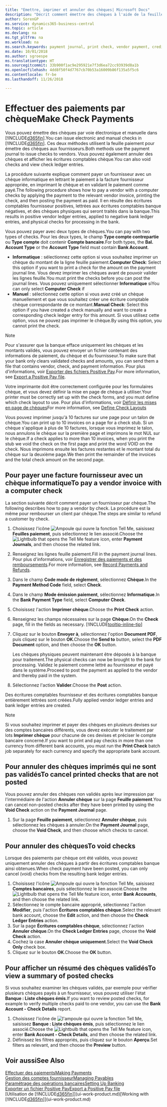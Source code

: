 ```yaml
---
title: "Emettre, imprimer et annuler des chèques| Microsoft Docs"
description: "Décrit comment émettre des chèques à l'aide de la feuille paiement, imprimer des chèques, et annuler ou afficher les écritures comptables chèque dans Business Central."
author: SorenGP
ms.service: dynamics365-business-central
ms.topic: article
ms.devlang: na
ms.tgt_pltfrm: na
ms.workload: na
ms.search.keywords: payment journal, print check, vendor payment, creditor, debt, balance due, AP
ms.date: 10/01/2018
ms.author: sgroespe
ms.translationtype: HT
ms.sourcegitcommit: 33b900f1ac9e295921e7f3d6ea72cc93939d8a1b
ms.openlocfilehash: 4dd8f50f4d7767cb70b53a16009b86f135a5f5c6
ms.contentlocale: fr-be
ms.lasthandoff: 11/26/2018

---
```

# <a name="make-check-payments"></a><span data-ttu-id="82b4f-103">Effectuer des paiements par chèque</span><span class="sxs-lookup"><span data-stu-id="82b4f-103">Make Check Payments</span></span>
<span data-ttu-id="82b4f-104">Vous pouvez émettre des chèques par voie électronique et manuelle dans [!INCLUDE[d365fin](includes/d365fin_md.md)].</span><span class="sxs-lookup"><span data-stu-id="82b4f-104">You can issue electronic and manual checks in [!INCLUDE[d365fin](includes/d365fin_md.md)].</span></span> <span data-ttu-id="82b4f-105">Ces deux méthodes utilisent la feuille paiement pour émettre des chèques aux fournisseurs.</span><span class="sxs-lookup"><span data-stu-id="82b4f-105">Both methods use the payment journal to issue checks to vendors.</span></span> <span data-ttu-id="82b4f-106">Vous pouvez également annuler des chèques et afficher les écritures comptables chèque.</span><span class="sxs-lookup"><span data-stu-id="82b4f-106">You can also void checks and view check ledger entries.</span></span>

<span data-ttu-id="82b4f-107">La procédure suivante explique comment payer un fournisseur avec un chèque informatique en lettrant le paiement à la facture fournisseur appropriée, en imprimant le chèque et en validant le paiement comme payé.</span><span class="sxs-lookup"><span data-stu-id="82b4f-107">The following procedure shows how to pay a vendor with a computer checks by applying the payment to the relevant vendor invoice, printing the check, and then posting the payment as paid.</span></span> <span data-ttu-id="82b4f-108">Il en résulte des écritures comptables fournisseur positives, lettrées aux écritures comptables banque négatives, et des chèques physiques qui seront traités dans la banque.</span><span class="sxs-lookup"><span data-stu-id="82b4f-108">This results in positive vendor ledger entries, applied to negative bank ledger entries, and physical checks for processing in the bank.</span></span>

<span data-ttu-id="82b4f-109">Vous pouvez payer avec deux types de chèques.</span><span class="sxs-lookup"><span data-stu-id="82b4f-109">You can pay with two types of checks.</span></span> <span data-ttu-id="82b4f-110">Pour les deux types, le champ **Type compte contrepartie** ou **Type compte** doit contenir **Compte bancaire**.</span><span class="sxs-lookup"><span data-stu-id="82b4f-110">For both types, the **Bal. Account Type** or the **Account Type** field must contain **Bank Account**.</span></span>

- <span data-ttu-id="82b4f-111">**Informatique** : sélectionnez cette option si vous souhaitez imprimer un chèque du montant de la ligne feuille paiement.</span><span class="sxs-lookup"><span data-stu-id="82b4f-111">**Computer Check**: Select this option if you want to print a check for the amount on the payment journal line.</span></span> <span data-ttu-id="82b4f-112">Vous devez imprimer les chèques avant de pouvoir valider les lignes feuille.</span><span class="sxs-lookup"><span data-stu-id="82b4f-112">You must print the checks before you can post the journal lines.</span></span> <span data-ttu-id="82b4f-113">Vous pouvez uniquement sélectionner **Informatique** si</span><span class="sxs-lookup"><span data-stu-id="82b4f-113">You can only select **Computer Check** if</span></span>
- <span data-ttu-id="82b4f-114">**Manuel** : sélectionnez cette option si vous avez créé un chèque manuellement et que vous souhaitez créer une écriture comptable chèque correspondante de ce montant.</span><span class="sxs-lookup"><span data-stu-id="82b4f-114">**Manual Check**: Select this option if you have created a check manually and want to create a corresponding check ledger entry for this amount.</span></span> <span data-ttu-id="82b4f-115">Si vous utilisez cette option, vous ne pouvez pas imprimer le chèque.</span><span class="sxs-lookup"><span data-stu-id="82b4f-115">By using this option, you cannot print the check.</span></span>

> [!NOTE]  
> <span data-ttu-id="82b4f-116">Pour s'assurer que la banque efface uniquement les chèques et les montants validés, vous pouvez envoyer un fichier contenant des informations de paiement, du chèque et du fournisseur.</span><span class="sxs-lookup"><span data-stu-id="82b4f-116">To make sure that your bank only clears validated checks and amounts, you can send them a file that contains vendor, check, and payment information.</span></span> <span data-ttu-id="82b4f-117">Pour plus d'informations, voir [Exporter des fichiers Positive Pay](finance-how-positive-pay.md).</span><span class="sxs-lookup"><span data-stu-id="82b4f-117">For more information, see [Export a Positive Pay file](finance-how-positive-pay.md).</span></span>

<span data-ttu-id="82b4f-118">Votre imprimante doit être correctement configurée pour les formulaires chèque, et vous devez définir la mise en page de chèque à utiliser.</span><span class="sxs-lookup"><span data-stu-id="82b4f-118">Your printer must be correctly set up with the check forms, and you must define which check layout to use.</span></span> <span data-ttu-id="82b4f-119">Pour plus d'informations, voir [Définir les mises en page de chèques](finance-how-define-check-layouts.md)</span><span class="sxs-lookup"><span data-stu-id="82b4f-119">For more information, see [Define Check Layouts](finance-how-define-check-layouts.md)</span></span>

<span data-ttu-id="82b4f-120">Vous pouvez imprimer jusqu'à 10 factures sur une page pour un talon de chèque.</span><span class="sxs-lookup"><span data-stu-id="82b4f-120">You can print up to 10 invoices on a page for a check stub.</span></span> <span data-ttu-id="82b4f-121">Si un chèque s'applique à plus de 10 factures, lorsque vous imprimez le talon, nous annulons le chèque sur la première page et imprimons le mot NUL sur le chèque.</span><span class="sxs-lookup"><span data-stu-id="82b4f-121">If a check applies to more than 10 invoices, when you print the stub we void the check on the first page and print the word VOID on the check.</span></span> <span data-ttu-id="82b4f-122">Nous imprimons ensuite les factures restantes et le montant total du chèque sur la deuxième page.</span><span class="sxs-lookup"><span data-stu-id="82b4f-122">We then print the remainder of the invoices and the total check amount on the second page.</span></span> 

## <a name="to-pay-a-vendor-invoice-with-a-computer-check"></a><span data-ttu-id="82b4f-123">Pour payer une facture fournisseur avec un chèque informatique</span><span class="sxs-lookup"><span data-stu-id="82b4f-123">To pay a vendor invoice with a computer check</span></span>
<span data-ttu-id="82b4f-124">La section suivante décrit comment payer un fournisseur par chèque.</span><span class="sxs-lookup"><span data-stu-id="82b4f-124">The following describes how to pay a vendor by check.</span></span> <span data-ttu-id="82b4f-125">La procédure est la même pour rembourser un client par chèque.</span><span class="sxs-lookup"><span data-stu-id="82b4f-125">The steps are similar to refund a customer by check.</span></span>

1. <span data-ttu-id="82b4f-126">Choisissez l'icône ![Ampoule qui ouvre la fonction Tell Me](media/ui-search/search_small.png "Dites-moi ce que vous voulez faire"), saisissez **Feuilles paiement**, puis sélectionnez le lien associé.</span><span class="sxs-lookup"><span data-stu-id="82b4f-126">Choose the ![Lightbulb that opens the Tell Me feature](media/ui-search/search_small.png "Tell me what you want to do") icon, enter **Payment Journals**, and then choose the related link.</span></span>
2. <span data-ttu-id="82b4f-127">Renseignez les lignes feuille paiement.</span><span class="sxs-lookup"><span data-stu-id="82b4f-127">Fill in the payment journal lines.</span></span> <span data-ttu-id="82b4f-128">Pour plus d'informations, voir [Enregistrer des paiements et des remboursements](payables-how-post-payments-refunds.md).</span><span class="sxs-lookup"><span data-stu-id="82b4f-128">For more information, see [Record Payments and Refunds](payables-how-post-payments-refunds.md).</span></span>
3. <span data-ttu-id="82b4f-129">Dans le champ **Code mode de règlement**, sélectionnez **Chèque**.</span><span class="sxs-lookup"><span data-stu-id="82b4f-129">In the **Payment Method Code** field, select **Check**.</span></span>
4. <span data-ttu-id="82b4f-130">Dans le champ **Mode émission paiement**, sélectionnez **Informatique**.</span><span class="sxs-lookup"><span data-stu-id="82b4f-130">In the **Bank Payment Type** field, select **Computer Check**.</span></span>
5. <span data-ttu-id="82b4f-131">Choisissez l'action **Imprimer chèque**.</span><span class="sxs-lookup"><span data-stu-id="82b4f-131">Choose the **Print Check** action.</span></span>
6. <span data-ttu-id="82b4f-132">Renseignez les champs nécessaires sur la page **Chèque**.</span><span class="sxs-lookup"><span data-stu-id="82b4f-132">On the **Check** page, fill in the fields as necessary.</span></span> [!INCLUDE[tooltip-inline-tip](includes/tooltip-inline-tip_md.md)]
7. <span data-ttu-id="82b4f-133">Cliquez sur le bouton **Envoyer à**, sélectionnez l'option **Document PDF**, puis cliquez sur le bouton **OK**.</span><span class="sxs-lookup"><span data-stu-id="82b4f-133">Choose the **Send to** button, select the **PDF Document** option, and then choose the **OK** button.</span></span>

    <span data-ttu-id="82b4f-134">Les chèques physiques peuvent maintenant être déposés à la banque pour traitement.</span><span class="sxs-lookup"><span data-stu-id="82b4f-134">The physical checks can now be brought to the bank for processing.</span></span> <span data-ttu-id="82b4f-135">Validez le paiement comme lettré au fournisseur et payé dans le système.</span><span class="sxs-lookup"><span data-stu-id="82b4f-135">Proceed to post the payment as applied to the vendor and thereby paid in the system.</span></span>
8. <span data-ttu-id="82b4f-136">Sélectionnez l'action **Valider**.</span><span class="sxs-lookup"><span data-stu-id="82b4f-136">Choose the **Post** action.</span></span>

<span data-ttu-id="82b4f-137">Des écritures comptables fournisseur et des écritures comptables banque entièrement lettrées sont créées.</span><span class="sxs-lookup"><span data-stu-id="82b4f-137">Fully applied vendor ledger entries and bank ledger entries are created.</span></span>

> [!NOTE]  
> <span data-ttu-id="82b4f-138">Si vous souhaitez imprimer et payer des chèques en plusieurs devises sur des comptes bancaires différents, vous devez exécuter le traitement par lots **Imprimer chèque** pour chacune de ces devises et préciser le compte bancaire concerné.</span><span class="sxs-lookup"><span data-stu-id="82b4f-138">If you want to print and pay checks in more than one currency from different bank accounts, you must run the **Print Check** batch job separately for each currency and specify the appropriate bank account.</span></span>

## <a name="to-cancel-printed-checks-that-are-not-posted"></a><span data-ttu-id="82b4f-139">Pour annuler des chèques imprimés qui ne sont pas validés</span><span class="sxs-lookup"><span data-stu-id="82b4f-139">To cancel printed checks that are not posted</span></span>
<span data-ttu-id="82b4f-140">Vous pouvez annuler des chèques non validés après leur impression par l'intermédiaire de l'action **Annuler chèque** sur la page **Feuille paiement**.</span><span class="sxs-lookup"><span data-stu-id="82b4f-140">You can cancel non-posted checks after they have been printed by using the **Void Check** action on the **Payment Journal** page.</span></span>

1. <span data-ttu-id="82b4f-141">Sur la page **Feuille paiement**, sélectionnez **Annuler chèque**, puis sélectionnez les chèques à annuler.</span><span class="sxs-lookup"><span data-stu-id="82b4f-141">On the **Payment Journal** page, choose the **Void Check**, and then choose which checks to cancel.</span></span>

## <a name="to-void-checks"></a><span data-ttu-id="82b4f-142">Pour annuler des chèques</span><span class="sxs-lookup"><span data-stu-id="82b4f-142">To void checks</span></span>
<span data-ttu-id="82b4f-143">Lorsque des paiements par chèque ont été validés, vous pouvez uniquement annuler des chèques à partir des écritures comptables banque ainsi obtenues.</span><span class="sxs-lookup"><span data-stu-id="82b4f-143">When check payment have been posted, you can only cancel (void) checks from the resulting bank ledger entries.</span></span>

1. <span data-ttu-id="82b4f-144">Choisissez l'icône ![Ampoule qui ouvre la fonction Tell Me](media/ui-search/search_small.png "Dites-moi ce que vous voulez faire"), saisissez **Comptes bancaires**, puis sélectionnez le lien associé.</span><span class="sxs-lookup"><span data-stu-id="82b4f-144">Choose the ![Lightbulb that opens the Tell Me feature](media/ui-search/search_small.png "Tell me what you want to do") icon, enter **Bank Accounts**, and then choose the related link.</span></span>
2. <span data-ttu-id="82b4f-145">Sélectionnez le compte bancaire approprié, sélectionnez l'action **Modifier**, puis l'action **Écritures comptables chèque**.</span><span class="sxs-lookup"><span data-stu-id="82b4f-145">Select the relevant bank account, choose the **Edit** action, and then choose the **Check Ledger Entries** action.</span></span>
3. <span data-ttu-id="82b4f-146">Sur la page **Écritures comptables chèque**, sélectionnez l'action **Annuler chèque**.</span><span class="sxs-lookup"><span data-stu-id="82b4f-146">On the **Check Ledger Entries** page, choose the **Void Check** action.</span></span>
4. <span data-ttu-id="82b4f-147">Cochez la case **Annuler chèque uniquement**.</span><span class="sxs-lookup"><span data-stu-id="82b4f-147">Select the **Void Check Only** check box.</span></span>
5. <span data-ttu-id="82b4f-148">Cliquez sur le bouton **OK**.</span><span class="sxs-lookup"><span data-stu-id="82b4f-148">Choose the **OK** button.</span></span>

## <a name="to-view-a-summary-of-posted-checks"></a><span data-ttu-id="82b4f-149">Pour afficher un résumé des chèques validés</span><span class="sxs-lookup"><span data-stu-id="82b4f-149">To view a summary of posted checks</span></span>
<span data-ttu-id="82b4f-150">Si vous souhaitez examiner les chèques validés, par exemple pour vérifier plusieurs chèques payés à un fournisseur, vous pouvez utiliser l'état **Banque : Liste chèques émis**.</span><span class="sxs-lookup"><span data-stu-id="82b4f-150">If you want to review posted checks, for example to verify multiple checks paid to one vendor, you can use the **Bank Account - Check Details** report.</span></span>
1. <span data-ttu-id="82b4f-151">Choisissez l'icône de ![l'ampoule qui ouvre la fonction Tell Me](media/ui-search/search_small.png "Dites-moi ce que vous voulez faire"), saisissez **Banque : Liste chèques émis**, puis sélectionnez le lien associé.</span><span class="sxs-lookup"><span data-stu-id="82b4f-151">Choose the ![Lightbulb that opens the Tell Me feature](media/ui-search/search_small.png "Tell me what you want to do") icon, enter **Bank Account - Check Details**, and then choose the related link.</span></span>
2. <span data-ttu-id="82b4f-152">Définissez les filtres appropriés, puis cliquez sur le bouton **Aperçu**.</span><span class="sxs-lookup"><span data-stu-id="82b4f-152">Set filters as relevant, and then choose the **Preview** button.</span></span>

## <a name="see-also"></a><span data-ttu-id="82b4f-153">Voir aussi</span><span class="sxs-lookup"><span data-stu-id="82b4f-153">See Also</span></span>
[<span data-ttu-id="82b4f-154">Effectuer des paiements</span><span class="sxs-lookup"><span data-stu-id="82b4f-154">Making Payments</span></span>](payables-make-payments.md)  
[<span data-ttu-id="82b4f-155">Gestion des comptes fournisseur</span><span class="sxs-lookup"><span data-stu-id="82b4f-155">Managing Payables</span></span>](payables-manage-payables.md)  
[<span data-ttu-id="82b4f-156">Paramétrage des opérations bancaires</span><span class="sxs-lookup"><span data-stu-id="82b4f-156">Setting Up Banking</span></span>](bank-setup-banking.md)  
[<span data-ttu-id="82b4f-157">Exporter un fichier Positive Pay</span><span class="sxs-lookup"><span data-stu-id="82b4f-157">Export a Positive Pay file</span></span>](finance-how-positive-pay.md)  
<span data-ttu-id="82b4f-158">[Utilisation de [!INCLUDE[d365fin](includes/d365fin_md.md)]](ui-work-product.md)</span><span class="sxs-lookup"><span data-stu-id="82b4f-158">[Working with [!INCLUDE[d365fin](includes/d365fin_md.md)]](ui-work-product.md)</span></span>  

